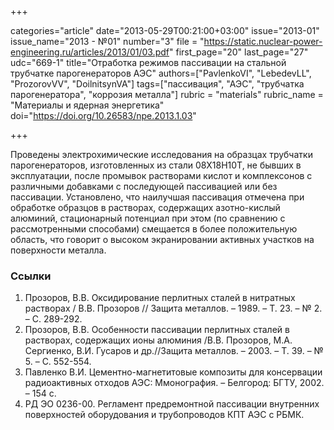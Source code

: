 +++

categories="article"
date="2013-05-29T00:21:00+03:00"
issue="2013-01"
issue_name="2013 - №01"
number="3"
file = "https://static.nuclear-power-engineering.ru/articles/2013/01/03.pdf"
first_page="20"
last_page="27"
udc="669-1"
title="Отработка режимов пассивации на стальной трубчатке парогенераторов АЭС"
authors=["PavlenkoVI", "LebedevLL", "ProzorovVV", "DoilnitsynVA"]
tags=["пассивация", "АЭС", "трубчатка парогенератора", "коррозия металла"]
rubric = "materials"
rubric_name = "Материалы и ядерная энергетика"
doi="https://doi.org/10.26583/npe.2013.1.03"

+++

Проведены электрохимические исследования на образцах трубчатки парогенераторов, изготовленных из стали 08Х18Н10Т, не бывших в эксплуатации, после промывок растворами кислот и комплексонов с различными добавками с последующей пассивацией или без пассивации. Установлено, что наилучшая пассивация отмечена при обработке образцов в растворах, содержащих азотно-кислый алюминий, стационарный потенциал при этом (по сравнению с рассмотренными способами) смещается в более положительную область, что говорит о высоком экранировании активных участков на поверхности металла.

### Ссылки

1. Прозоров, В.В. Оксидирование перлитных сталей в нитратных растворах / В.В. Прозоров // Защита металлов. – 1989. – Т. 23. – № 2. – С. 289-292.
2. Прозоров, В.В. Особенности пассивации перлитных сталей в растворах, содержащих ионы алюминия /В.В. Прозоров, М.А. Сергиенко, В.И. Гусаров и др.//Защита металлов. – 2003. – Т. 39. – № 5. – С. 552-554.
3. Павленко В.И. Цементно-магнетитовые композиты для консервации радиоактивных отходов АЭС: Ммонография. – Белгород: БГТУ, 2002. – 154 с.
4. РД ЭО 0236-00. Регламент предремонтной пассивации внутренних поверхностей оборудования и трубопроводов КПТ АЭС с РБМК.